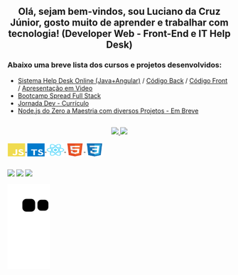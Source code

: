 <h2 align="center"> Olá, sejam bem-vindos, sou Luciano da Cruz Júnior, gosto muito de aprender e trabalhar com tecnologia! (Developer Web - Front-End e IT Help Desk) </h2>

### Abaixo uma breve lista dos cursos e projetos desenvolvidos: 

* [Sistema Help Desk Online (Java+Angular)](https://helpdesk-angular-java-front.vercel.app/login) / [Código Back](https://github.com/luciano-da-cruz-jr/Helpdesk-Angular-Java) / [Código Front](https://github.com/luciano-da-cruz-jr/Helpdesk-Angular-Java-Front) / <a href="https://youtu.be/Cyf3bQRb8bo" target="_blank">Apresentação em Video<a/>
* [Bootcamp Spread Full Stack](https://github.com/luciano-da-cruz-jr/luciano-da-cruz-jr/blob/main/Spread-Full-Stack-Menu.md)
* [Jornada Dev - Currículo](https://github.com/luciano-da-cruz-jr/Jornada-Dev-Curriculo)
* [Node.js do Zero a Maestria com diversos Projetos - Em Breve](https://#)



##


<div align="center">
  <a href="https://github.com/luciano-da-cruz-jr">
  <img height="180em" src="https://github-readme-stats.vercel.app/api?username=luciano-da-cruz-jr&show_icons=true&theme=dracula&include_all_commits=true&count_private=true"/>
  <img height="180em" src="https://github-readme-stats.vercel.app/api/top-langs/?username=luciano-da-cruz-jr&layout=compact&langs_count=7&theme=dracula"/>
</div>
<div style="display: inline_block"><br>
  <img align="center" alt="Lcj-Js" height="30" width="40" src="https://raw.githubusercontent.com/devicons/devicon/master/icons/javascript/javascript-plain.svg">
  <img align="center" alt="Lcj-Ts" height="30" width="40" src="https://raw.githubusercontent.com/devicons/devicon/master/icons/typescript/typescript-plain.svg">
  <img align="center" alt="Lcj-React" height="30" width="40" src="https://raw.githubusercontent.com/devicons/devicon/master/icons/react/react-original.svg">
  <img align="center" alt="Lcj-HTML" height="30" width="40" src="https://raw.githubusercontent.com/devicons/devicon/master/icons/html5/html5-original.svg">
  <img align="center" alt="Lcj-CSS" height="30" width="40" src="https://raw.githubusercontent.com/devicons/devicon/master/icons/css3/css3-original.svg">
</div>
  
  ##
 
<div> 
  <a href="https://www.instagram.com/lucianocruzjunior2021/" target="_blank"><img src="https://img.shields.io/badge/-Instagram-%23E4405F?style=for-the-badge&logo=instagram&logoColor=white" target="_blank"></a> 
  <a href = "mailto:lucianocruzjunior@gmail.com"><img src="https://img.shields.io/badge/-Gmail-%23333?style=for-the-badge&logo=gmail&logoColor=white" target="_blank"></a>
  <a href="https://www.linkedin.com/in/lucianodacruzjunior-tecnicodesuportejr-desenvolvedorfrontend" target="_blank"><img src="https://img.shields.io/badge/-LinkedIn-%230077B5?style=for-the-badge&logo=linkedin&logoColor=white" target="_blank"></a> 
 
  ![Snake animation](https://github.com/rafaballerini/rafaballerini/blob/output/github-contribution-grid-snake.svg)
</div>
